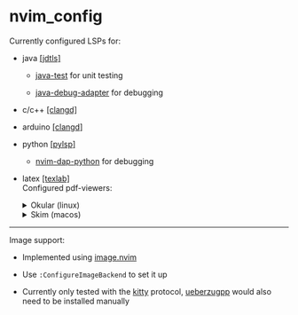 # nvim_config

Currently configured LSPs for:

- java [\[jdtls\]](https://github.com/mfussenegger/nvim-jdtls)
  - [java-test](https://github.com/microsoft/vscode-java-test) for unit testing

  - [java-debug-adapter](https://github.com/microsoft/java-debug) for debugging

- c/c++ [\[clangd\]](https://clangd.llvm.org)

- arduino [\[clangd\]](https://clangd.llvm.org)

- python [\[pylsp\]](https://github.com/python-lsp/python-lsp-server)
  - [nvim-dap-python](https://github.com/mfussenegger/nvim-dap-python) for debugging


- latex [\[texlab\]](https://github.com/latex-lsp/texlab) \
  Configured pdf-viewers:
  <details> 
    <summary> Okular (linux) </summary>

    ***

    Inverse-search configuration: \
      - Go to Settings -> Configure Okular... -> Editor \
      - Select "Custom Text Editor" \
      - Paste this: `texlab inverse-search -i "%f" -l %l`

    Shift+Click to run inverse search
  </details>
  
  <details>
    <summary> Skim (macos) </summary>

    ***

    Inverse-search configuration: \
      - Go to Skim -> Settings -> Sync \
      - Select preset: none \
      - Executable: `texlab` (If this doesn't work: `/path/to/nvim_share/mason/bin/texlab`)\
      - Arguments: `inverse-search -i "%file" -l %line`

    Shift+⌘+Click to run inverse search
  </details>

---

Image support:

- Implemented using [image.nvim](https://github.com/3rd/image.nvim)

- Use `:ConfigureImageBackend` to set it up

- Currently only tested with the [kitty](https://sw.kovidgoyal.net/kitty/graphics-protocol/) protocol, [ueberzugpp](https://github.com/jstkdng/ueberzugpp) would also need to be installed manually
